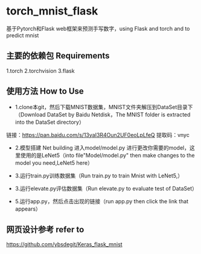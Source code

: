 # torch_mnist_flask
基于Pytorch和Flask web框架来预测手写数字，using Flask and torch and to predict mnist

## 主要的依赖包 Requirements
1.torch
2.torchvision
3.flask

## 使用方法 How to Use
- 1.clone本git，然后下载MNIST数据集，MNIST文件夹解压到DataSet目录下 （Download DataSet by Baidu Netdisk，The MNIST folder is extracted into the DataSet directory）

链接：https://pan.baidu.com/s/13yaI3R4Oun2UF0eoLpLfeQ 
提取码：vnyc 

- 2.模型搭建 Net building
进入model/model.py 进行更改你需要的model，这里使用的是LeNet5（into file"Model/model.py" then make changes to the model you need,LeNet5 here）

- 3.运行train.py训练数据集（Run train.py to train Mnist with LeNet5,）

- 3.运行elevate.py评估数据集（Run elevate.py to evaluate test of DataSet）

- 5.运行app.py，然后点击出现的链接（run app.py then click the link that appears）

## 网页设计参考 refer to
https://github.com/ybsdegit/Keras_flask_mnist

